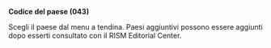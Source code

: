 **Codice del paese (043)**  

Scegli il paese dal menu a tendina. Paesi aggiuntivi possono essere aggiunti dopo esserti consultato con il RISM Editorial Center.
